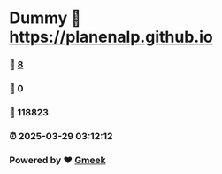 # Dummy :link: https://planenalp.github.io 
### :page_facing_up: [8](https://planenalp.github.io/tag.html) 
### :speech_balloon: 0 
### :hibiscus: 118823 
### :alarm_clock: 2025-03-29 03:12:12 
### Powered by :heart: [Gmeek](https://github.com/Meekdai/Gmeek)
